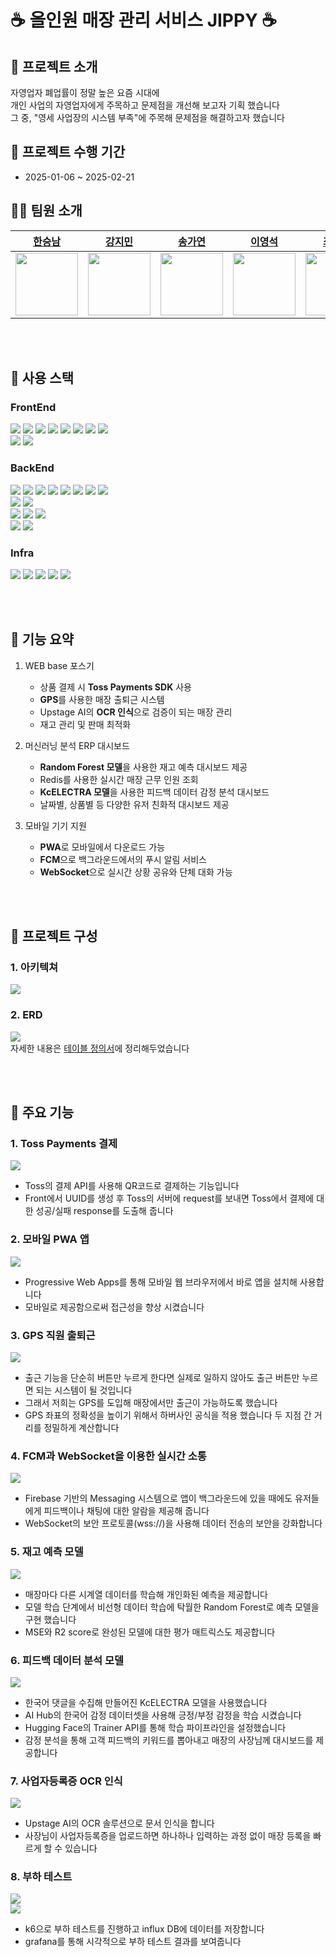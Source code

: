 # ☕ 올인원 매장 관리 서비스 JIPPY ☕

## 📂 프로젝트 소개
자영업자 폐업률이 정말 높은 요즘 시대에 <br> 개인 사업의 자영업자에게 주목하고 문제점을 개선해 보고자 기획 했습니다 <br> 그 중, "영세 사업장의 시스템 부족"에 주목해 문제점을 해결하고자 했습니다

## 📅 프로젝트 수행 기간
- 2025-01-06 ~ 2025-02-21

## 🧑‍🚀 팀원 소개

|                             [한승남](https://lab.ssafy.com/hansnam123)                              |                              [강지민](https://lab.ssafy.com/kjmemail2743)                              |                             [송가연](https://lab.ssafy.com/rk_yeon)                              |                             [이영석](https://lab.ssafy.com/vlfxhd69)                              |                            [최은진](https://lab.ssafy.com/cej3030)                               |                            [하지원](https://lab.ssafy.com/gkwldnjs121)                              
| :-------------------------------------------------------------------------------------------: | :-------------------------------------------------------------------------------------------: | :----------------------------------------------------------------------------------------------: | :------------------------------------------------------------------------------------------: | :---------------------------------------------------------------------------------------------: | :-----------------------------------------------------------------------------------------------: |
| <img src="https://github.com/user-attachments/assets/2666fb26-659e-47ba-9e7b-7e1682b997e9" width="100" height="100"> | <img src="https://github.com/user-attachments/assets/4f48bb90-bf40-43f4-af1e-eacf134f3d18" width="100" height="100"> | <img src="https://github.com/user-attachments/assets/1b25d3fe-f654-44fb-832e-66ed0ceab395" width="100" height="100"> | <img src="https://github.com/user-attachments/assets/c05b9efe-6a1d-4315-9207-0e1eea8ee70d" width="100" height="100"> | <img src="https://github.com/user-attachments/assets/a6c14a53-26ec-4980-a81c-6b89c439e1bb" width="100" height="100"> | <img src="https://github.com/user-attachments/assets/d0494cb5-0c85-4c27-afdf-b899ffccc80c" width="100" height="100"> |

<br><br>
## 🔧 사용 스택

### **FrontEnd** <br>
<span>
<img src="https://img.shields.io/badge/typescript-3178C6?style=for-the-badge&logo=typescript&logoColor=white">
<img src="https://img.shields.io/badge/next.js-000000?style=for-the-badge&logo=nextdotjs&logoColor=white">
<img src="https://img.shields.io/badge/tailwindcss-06B6D4?style=for-the-badge&logo=tailwindcss&logoColor=white">
<img src="https://img.shields.io/badge/pwa-5A0FC8?style=for-the-badge&logo=pwa&logoColor=white">
<img src="https://img.shields.io/badge/node.js-5FA04E?style=for-the-badge&logo=nodedotjs&logoColor=white">
<img src="https://img.shields.io/badge/redux-764ABC?style=for-the-badge&logo=redux&logoColor=white">
<img src="https://img.shields.io/badge/chart.js-FF6384?style=for-the-badge&logo=chartdotjs&logoColor=white">
<img src="https://img.shields.io/badge/socket.io-010101?style=for-the-badge&logo=socketdotio&logoColor=white"> <br> 
<img src="https://img.shields.io/badge/firebase-DD2C00?style=for-the-badge&logo=firebase&logoColor=white">
<img src="https://img.shields.io/badge/svelte-FF3E00?style=for-the-badge&logo=svelte&logoColor=white">
</span>
    
### **BackEnd** <br>
<span>
<img src="https://img.shields.io/badge/Java 21-007396.svg?&style=for-the-badge&logo=Java&logoColor=white">
<img src="https://img.shields.io/badge/python-3776AB?style=for-the-badge&logo=python&logoColor=white">
<img src="https://img.shields.io/badge/JPA-F3702A?style=for-the-badge&logo=jpa&logoColor=white"/>
<img src="https://img.shields.io/badge/gradle-02303A?style=for-the-badge&logo=gradle&logoColor=white"/>
<img src="https://img.shields.io/badge/springboot-6DB33F?style=for-the-badge&logo=springboot&logoColor=white"/>
<img src="https://img.shields.io/badge/springsecurity-6DB33F?style=for-the-badge&logo=springsecurity&logoColor=white"/>
<img src="https://img.shields.io/badge/redis-FF4438?style=for-the-badge&logo=redis&logoColor=white"/>
<img src="https://img.shields.io/badge/Swagger-85EA2D?style=for-the-badge&logo=swagger&logoColor=white"/> <br>
<img src="https://img.shields.io/badge/scikitlearn-EE4C2C?style=for-the-badge&logo=scikitlearn&logoColor=white"/>
<img src="https://img.shields.io/badge/pytorch-F7931E?style=for-the-badge&logo=pytorch&logoColor=white"/>
</span>
<br>
<span>
<img src="https://img.shields.io/badge/k6-7D64FF?style=for-the-badge&logo=k6&logoColor=white"/> 
<img src="https://img.shields.io/badge/grafana-F46800?style=for-the-badge&logo=grafana&logoColor=white"/>
<img src="https://img.shields.io/badge/influxdb-22ADF6?style=for-the-badge&logo=influxdb&logoColor=white"/> <br> 
<img src="https://img.shields.io/badge/mongodb-47A248?style=for-the-badge&logo=mongodb&logoColor=white"/>
<img src="https://img.shields.io/badge/mysql-4479A1?style=for-the-badge&logo=mysql&logoColor=white"/>
</span>

### **Infra** <br>
<span>
<img src="https://img.shields.io/badge/amazon EC2-FF9900?style=for-the-badge&logo=amazonec2&logoColor=white"/>
<img src="https://img.shields.io/badge/amazon s3-569A31?style=for-the-badge&logo=amazons3&logoColor=white"/>
<img src="https://img.shields.io/badge/jenkins-D24939?style=for-the-badge&logo=jenkins&logoColor=white"/>
<img src="https://img.shields.io/badge/nginx-009639?style=for-the-badge&logo=nginx&logoColor=white"/>
<img src="https://img.shields.io/badge/docker-2496ED?style=for-the-badge&logo=docker&logoColor=white"/>
</span>

<br><br>
## 📢 기능 요약

1. WEB base 포스기
    - 상품 결제 시 **Toss Payments SDK** 사용
    - **GPS**를 사용한 매장 출퇴근 시스템
    - Upstage AI의 **OCR 인식**으로 검증이 되는 매장 관리
    - 재고 관리 및 판매 최적화


2. 머신러닝 분석 ERP 대시보드
    - **Random Forest 모델**을 사용한 재고 예측 대시보드 제공
    - Redis를 사용한 실시간 매장 근무 인원 조회
    - **KcELECTRA 모델**을 사용한 피드백 데이터 감정 분석 대시보드
    - 날짜별, 상품별 등 다양한 유저 친화적 대시보드 제공
3. 모바일 기기 지원
    - **PWA**로 모바일에서 다운로드 가능
    - **FCM**으로 백그라운드에서의 푸시 알림 서비스
    - **WebSocket**으로 실시간 상황 공유와 단체 대화 가능

<br><br>
## 🎁 프로젝트 구성

### 1. 아키텍쳐
<img src="https://github.com/user-attachments/assets/95ef77da-0ae4-4962-8c9b-2672e720b048"/> <br>

### 2. ERD
<img src="https://github.com/user-attachments/assets/f899eee7-c2a2-4356-8780-454d1cccf226"/> <br>
자세한 내용은 [테이블 정의서](https://malleable-bacon-dd3.notion.site/ERD-1774c2a6b8648019b318c98a85781e95?pvs=4)에 정리해두었습니다

<br><br>
## 🌈 주요 기능

### 1. Toss Payments 결제
<img src="https://github.com/user-attachments/assets/41308496-1bb3-4b6e-8e3d-952969be41f6"/> <br>
- Toss의 결제 API를 사용해 QR코드로 결제하는 기능입니다
- Front에서 UUID를 생성 후 Toss의 서버에 request를 보내면 Toss에서 결제에 대한 성공/실패 response를 도출해 줍니다


### 2. 모바일 PWA 앱
<img src="https://github.com/user-attachments/assets/da8550a3-2bce-40be-9bc7-5f58bcc34649"/> <br>
- Progressive Web Apps를 통해 모바일 웹 브라우저에서 바로 앱을 설치해 사용합니다
- 모바일로 제공함으로써 접근성을 향상 시켰습니다


### 3. GPS 직원 출퇴근
<img src="https://github.com/user-attachments/assets/d9fdba99-90f0-4eb9-9786-33a90f10f9ca"/> <br>
- 출근 기능을 단순히 버튼만 누르게 한다면 실제로 일하지 않아도 출근 버튼만 누르면 되는 시스템이 될 것입니다
- 그래서 저희는 GPS를 도입해 매장에서만 출근이 가능하도록 했습니다
- GPS 좌표의 정확성을 높이기 위해서 하버사인 공식을 적용 했습니다 두 지점 간 거리를 정밀하게 계산합니다


### 4. FCM과 WebSocket을 이용한 실시간 소통
<img src="https://github.com/user-attachments/assets/c06974e4-8f5e-47a1-9004-ea3f18c39e0e"/> <br>
- Firebase 기반의 Messaging 시스템으로 앱이 백그라운드에 있을 때에도 유저들에게 피드백이나 채팅에 대한 알람을 제공해 줍니다
- WebSocket의 보안 프로토콜(wss://)을 사용해 데이터 전송의 보안을 강화합니다


### 5. 재고 예측 모델
<img src="https://github.com/user-attachments/assets/90800eb4-6b88-4523-8b26-1ce4db76d0c8"/> <br>
- 매장마다 다른 시계열 데이터를 학습해 개인화된 예측을 제공합니다 
- 모델 학습 단계에서 비선형 데이터 학습에 탁월한 Random Forest로 예측 모델을 구현 했습니다
- MSE와 R2 score로 완성된 모델에 대한 평가 매트릭스도 제공합니다


### 6. 피드백 데이터 분석 모델
<img src="https://github.com/user-attachments/assets/5a4d9d8e-308e-4cc3-ae90-bef2cd944a71"/> <br>
- 한국어 댓글을 수집해 만들어진 KcELECTRA 모델을 사용했습니다
- AI Hub의 한국어 감정 데이터셋을 사용해 긍정/부정 감정을 학습 시켰습니다
- Hugging Face의 Trainer API를 통해 학습 파이프라인을 설정했습니다
- 감정 분석을 통해 고객 피드백의 키워드를 뽑아내고 매장의 사장님께 대시보드를 제공합니다


### 7. 사업자등록증 OCR 인식
<img src="https://github.com/user-attachments/assets/38125f79-1d41-42f7-9fd0-18ea882218fa"/> <br>
- Upstage AI의 OCR 솔루션으로 문서 인식을 합니다
- 사장님이 사업자등록증을 업로드하면 하나하나 입력하는 과정 없이 매장 등록을 빠르게 할 수 있습니다


### 8. 부하 테스트
<img src="https://github.com/user-attachments/assets/6ae7f8f0-b1d4-433e-8c17-c044ed7b1a58"/> <br>
<img src="https://github.com/user-attachments/assets/a58cdb98-40d7-4b54-87c4-a9fe5b9812b2"/> <br>
- k6으로 부하 테스트를 진행하고 influx DB에 데이터를 저장합니다
- grafana를 통해 시각적으로 부하 테스트 결과를 보여줍니다
